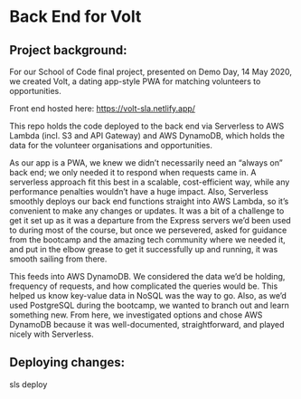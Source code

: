 # Back End for Volt

## Project background:

For our School of Code final project, presented on Demo Day, 14 May 2020, we created Volt, a dating app-style PWA for matching volunteers to opportunities.

Front end hosted here: https://volt-sla.netlify.app/

This repo holds the code deployed to the back end via Serverless to AWS Lambda (incl. S3 and API Gateway) and AWS DynamoDB, which holds the data for the volunteer organisations and opportunities.

As our app is a PWA, we knew we didn’t necessarily need an “always on” back end; we only needed it to respond when requests came in. A serverless approach fit this best in a scalable, cost-efficient way, while any performance penalties wouldn’t have a huge impact. Also, Serverless smoothly deploys our back end functions straight into AWS Lambda, so it’s convenient to make any changes or updates. It was a bit of a challenge to get it set up as it was a departure from the Express servers we’d been used to during most of the course, but once we persevered, asked for guidance from the bootcamp and the amazing tech community where we needed it, and put in the elbow grease to get it successfully up and running, it was smooth sailing from there.

This feeds into AWS DynamoDB. We considered the data we’d be holding, frequency of requests, and how complicated the queries would be. This helped us know key-value data in NoSQL was the way to go. Also, as we’d used PostgreSQL during the bootcamp, we wanted to branch out and learn something new. From here, we investigated options and chose AWS DynamoDB because it was well-documented, straightforward, and played nicely with Serverless.

## Deploying changes:

sls deploy
